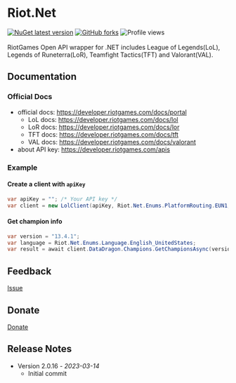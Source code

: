 # Riot.Net
[![NuGet latest version](https://badgen.net/nuget/v/Riot.Lol.Net/latest)](https://nuget.org/packages/Riot.Lol.Net)
[![GitHub forks](https://badgen.net/github/forks/dongbin300/Riot.Net/)](https://GitHub.com/dongbin300/Riot.Net/network/)
![Profile views](https://gpvc.arturio.dev/dongbin300)
<br/><br/>
RiotGames Open API wrapper for .NET includes League of Legends(LoL), Legends of Runeterra(LoR), Teamfight Tactics(TFT) and Valorant(VAL).

## Documentation
### Official Docs
- official docs: https://developer.riotgames.com/docs/portal
  - LoL docs: https://developer.riotgames.com/docs/lol
  - LoR docs: https://developer.riotgames.com/docs/lor
  - TFT docs: https://developer.riotgames.com/docs/tft
  - VAL docs: https://developer.riotgames.com/docs/valorant
- about API key: https://developer.riotgames.com/apis

### Example
#### Create a client with `apiKey`
```C#
var apiKey = ""; /* Your API key */
var client = new LolClient(apiKey, Riot.Net.Enums.PlatformRouting.EUN1, Riot.Net.Enums.RegionalRouting.AMERICAS);
```

#### Get champion info
```C#
var version = "13.4.1";
var language = Riot.Net.Enums.Language.English_UnitedStates;
var result = await client.DataDragon.Champions.GetChampionsAsync(version, language);
```

## Feedback
[Issue](https://github.com/dongbin300/Riot.Net/issues)

## Donate
[Donate](https://www.buymeacoffee.com/psS4YtQ)

## Release Notes
- Version 2.0.16 - _2023-03-14_
  - Initial commit
